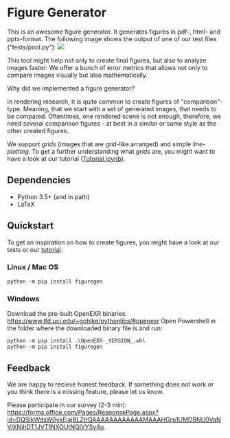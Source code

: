 # Figure Generator

This is an awesome figure generator. It generates figures in pdf-, html- and pptx-format.
The following image shows the output of one of our test files ("tests/pool.py"):
![](multi-module.png)

This tool might help not only to create final figures, but also to analyze images faster: We offer a bunch of error metrics that allows not only to compare images visually but also mathematically.

Why did we implemented a figure generator?

In rendering research, it is quite common to create figures of "comparison"-type. Meaning, that we start with a set of generated images, that needs to be compared. Oftentimes, one rendered scene is not enough, therefore, we need several comparison figures - at best in a similar or same style as the other created figures.

We support _grids_ (images that are grid-like arranged) and simple _line-plotting_. To get a further understanding what _grids_ are, you might want to have a look at our tutorial ([Tutorial.ipynb](Tutorial.ipynb)).

## Dependencies

- Python 3.5+ (and in path)
- LaTeX

## Quickstart

To get an inspiration on how to create figures, you might have a look at our tests or our [tutorial](Tutorial.ipynb).

### Linux / Mac OS

```
python -m pip install figuregen
```

### Windows

Download the pre-built OpenEXR binaries: https://www.lfd.uci.edu/~gohlke/pythonlibs/#openexr
Open Powershell in the folder where the downloaded binary file is and run:
``` 
python -m pip install .\OpenEXR-_VERSION_.whl
python -m pip install figuregen
```

## Feedback 

We are happy to recieve honest feedback. If something does not work or you think there is a missing feature, please let us know.

Please participate in our survey (2-3 min):
https://forms.office.com/Pages/ResponsePage.aspx?id=DQSIkWdsW0yxEjajBLZtrQAAAAAAAAAAAAMAAAHGrp1UMDBNU0VaNVlXNjhDT1JVT1NXOUtNQlVYSy4u.


